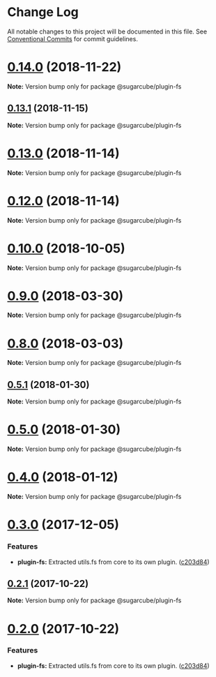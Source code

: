 # Change Log

All notable changes to this project will be documented in this file.
See [Conventional Commits](https://conventionalcommits.org) for commit guidelines.

# [0.14.0](https://github.com/critocrito/sugarcube/tree/master/packages/plugin-fs/compare/v0.13.2...v0.14.0) (2018-11-22)

**Note:** Version bump only for package @sugarcube/plugin-fs





## [0.13.1](https://github.com/critocrito/sugarcube/tree/master/packages/plugin-fs/compare/v0.13.0...v0.13.1) (2018-11-15)

**Note:** Version bump only for package @sugarcube/plugin-fs





# [0.13.0](https://github.com/critocrito/sugarcube/tree/master/packages/plugin-fs/compare/v0.12.0...v0.13.0) (2018-11-14)

**Note:** Version bump only for package @sugarcube/plugin-fs





# [0.12.0](https://github.com/critocrito/sugarcube/tree/master/packages/plugin-fs/compare/v0.11.0...v0.12.0) (2018-11-14)

**Note:** Version bump only for package @sugarcube/plugin-fs





# [0.10.0](https://github.com/critocrito/sugarcube/tree/master/packages/plugin-fs/compare/v0.9.0...v0.10.0) (2018-10-05)

**Note:** Version bump only for package @sugarcube/plugin-fs





<a name="0.9.0"></a>
# [0.9.0](https://github.com/critocrito/sugarcube/tree/master/packages/plugin-fs/compare/v0.8.0...v0.9.0) (2018-03-30)




**Note:** Version bump only for package @sugarcube/plugin-fs

<a name="0.8.0"></a>
# [0.8.0](https://github.com/critocrito/sugarcube/tree/master/packages/plugin-fs/compare/v0.7.0...v0.8.0) (2018-03-03)




**Note:** Version bump only for package @sugarcube/plugin-fs

<a name="0.5.1"></a>
## [0.5.1](https://github.com/critocrito/sugarcube/tree/master/packages/plugin-fs/compare/v0.5.0...v0.5.1) (2018-01-30)




**Note:** Version bump only for package @sugarcube/plugin-fs

<a name="0.5.0"></a>
# [0.5.0](https://github.com/critocrito/sugarcube/tree/master/packages/plugin-fs/compare/v0.4.0...v0.5.0) (2018-01-30)




**Note:** Version bump only for package @sugarcube/plugin-fs

<a name="0.4.0"></a>
# [0.4.0](https://github.com/critocrito/sugarcube/tree/master/packages/plugin-fs/compare/v0.3.0...v0.4.0) (2018-01-12)




**Note:** Version bump only for package @sugarcube/plugin-fs

<a name="0.3.0"></a>
# [0.3.0](https://github.com/critocrito/sugarcube/tree/master/packages/plugin-fs/compare/v0.1.0...v0.3.0) (2017-12-05)


### Features

* **plugin-fs:** Extracted utils.fs from core to its own plugin. ([c203d84](https://github.com/critocrito/sugarcube/tree/master/packages/plugin-fs/commit/c203d84))




<a name="0.2.1"></a>
## [0.2.1](https://github.com/critocrito/sugarcube/tree/master/packages/plugin-fs/compare/v0.2.0...v0.2.1) (2017-10-22)




**Note:** Version bump only for package @sugarcube/plugin-fs

<a name="0.2.0"></a>
# [0.2.0](https://github.com/critocrito/sugarcube/tree/master/packages/plugin-fs/compare/v0.1.0...v0.2.0) (2017-10-22)


### Features

* **plugin-fs:** Extracted utils.fs from core to its own plugin. ([c203d84](https://github.com/critocrito/sugarcube/tree/master/packages/plugin-fs/commit/c203d84))
